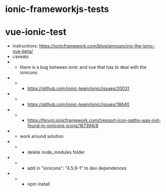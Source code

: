 # ionic-frameworkjs-tests

# vue-ionic-test

- instructions: https://ionicframework.com/blog/announcing-the-ionic-vue-beta/
- caveats
- - there is a bug between ionic and vue that has to deal with the ionicons
- - - https://github.com/ionic-team/ionic/issues/20031
- - - https://github.com/ionic-team/ionic/issues/18640
- - - https://forum.ionicframework.com/t/export-icon-paths-was-not-found-in-ionicons-icons/167394/8
- - work around solution
- - - delete node_modules folder
- - - add in "ionicons": "4.5.9-1" to dev dependences
- - - npm install
